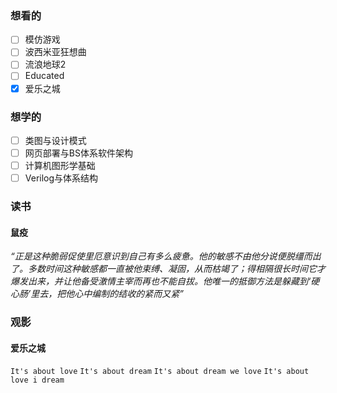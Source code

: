 ### 想看的
- [ ] 模仿游戏
- [ ] 波西米亚狂想曲
- [ ] 流浪地球2
- [ ] Educated
- [x] 爱乐之城

### 想学的
- [ ] 类图与设计模式
- [ ] 网页部署与BS体系软件架构
- [ ] 计算机图形学基础
- [ ] Verilog与体系结构

### 读书
#### 鼠疫
_“正是这种脆弱促使里厄意识到自己有多么疲惫。他的敏感不由他分说便脱缰而出了。多数时间这种敏感都一直被他束缚、凝固，从而枯竭了；得相隔很长时间它才爆发出来，并让他备受激情主宰而再也不能自拔。他唯一的抵御方法是躲藏到‘硬心肠’里去，把他心中编制的结收的紧而又紧”_

### 观影
#### 爱乐之城
`It's about love`
`It's about dream`
`It's about dream we love`
`It's about love i dream`


